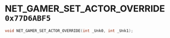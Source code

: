 # NET_GAMER_SET_ACTOR_OVERRIDE `0x77D6ABF5`

```cpp
void NET_GAMER_SET_ACTOR_OVERRIDE(int _Unk0, int _Unk1);
```